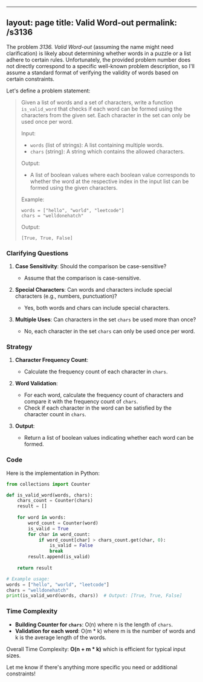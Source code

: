 
---
layout: page
title:  Valid Word-out
permalink: /s3136
---

The problem *3136. Valid Word-out* (assuming the name might need clarification) is likely about determining whether words in a puzzle or a list adhere to certain rules. Unfortunately, the provided problem number does not directly correspond to a specific well-known problem description, so I'll assume a standard format of verifying the validity of words based on certain constraints. 

Let's define a problem statement:

> Given a list of words and a set of characters, write a function `is_valid_word` that checks if each word can be formed using the characters from the given set. Each character in the set can only be used once per word.
> 
> Input:
> - `words` (list of strings): A list containing multiple words.
> - `chars` (string): A string which contains the allowed characters.
>
> Output:
> - A list of boolean values where each boolean value corresponds to whether the word at the respective index in the input list can be formed using the given characters.
>
> Example:
> ```
> words = ["hello", "world", "leetcode"]
> chars = "welldonehatch"
> ```
> Output:
> ```
> [True, True, False]
> ```

### Clarifying Questions
1. **Case Sensitivity**: Should the comparison be case-sensitive?
   - Assume that the comparison is case-sensitive.

2. **Special Characters**: Can words and characters include special characters (e.g., numbers, punctuation)?
   - Yes, both words and chars can include special characters.

3. **Multiple Uses**: Can characters in the set `chars` be used more than once?
   - No, each character in the set `chars` can only be used once per word.

### Strategy
1. **Character Frequency Count**:
   - Calculate the frequency count of each character in `chars`.
   
2. **Word Validation**:
   - For each word, calculate the frequency count of characters and compare it with the frequency count of `chars`.
   - Check if each character in the word can be satisfied by the character count in `chars`.

3. **Output**:
   - Return a list of boolean values indicating whether each word can be formed.

### Code
Here is the implementation in Python:

```python
from collections import Counter

def is_valid_word(words, chars):
    chars_count = Counter(chars)
    result = []
    
    for word in words:
        word_count = Counter(word)
        is_valid = True
        for char in word_count:
            if word_count[char] > chars_count.get(char, 0):
                is_valid = False
                break
        result.append(is_valid)
    
    return result

# Example usage:
words = ["hello", "world", "leetcode"]
chars = "welldonehatch"
print(is_valid_word(words, chars))  # Output: [True, True, False]
```

### Time Complexity
- **Building Counter for `chars`**: O(n) where n is the length of `chars`.
- **Validation for each word**: O(m * k) where m is the number of words and k is the average length of the words.
   
Overall Time Complexity: **O(n + m * k)** which is efficient for typical input sizes.

Let me know if there's anything more specific you need or additional constraints!